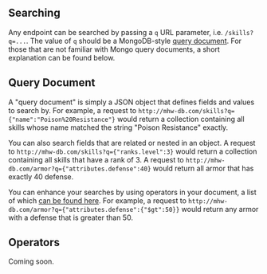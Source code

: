 ## Searching
Any endpoint can be searched by passing a `q` URL parameter, i.e. `/skills?q=...`. The value of `q` should be a MongoDB-style
[query document](https://docs.mongodb.com/manual/tutorial/query-documents/). For those that are not familiar with Mongo
query documents, a short explanation can be found below.

## Query Document
A "query document" is simply a JSON object that defines fields and values to search by. For example, a request to
`http://mhw-db.com/skills?q={"name":"Poison%20Resistance"}` would return a collection containing all skills whose name
matched the string "Poison Resistance" exactly.

You can also search fields that are related or nested in an object. A request to `http://mhw-db.com/skills?q={"ranks.level":3}`
would return a collection containing all skills that have a rank of 3. A request to
`http://mhw-db.com/armor?q={"attributes.defense":40}` would return all armor that has exactly 40 defense.

You can enhance your searches by using operators in your document, a list of which [can be found here](#operators). For example,
a request to `http://mhw-db.com/armor?q={"attributes.defense":{"$gt":50}}` would return any armor with a defense that is
greater than 50.

## Operators
Coming soon.
